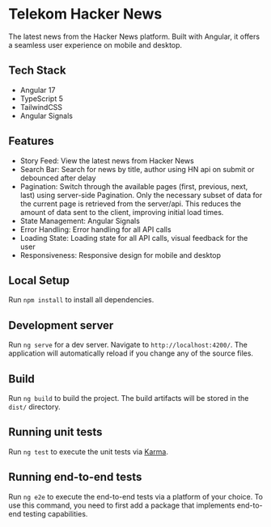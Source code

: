 # Telekom Hacker News
The latest news from the Hacker News platform. Built with Angular, it offers a seamless user experience on mobile and desktop.

## Tech Stack
- Angular 17
- TypeScript 5
- TailwindCSS
- Angular Signals

## Features
- Story Feed: View the latest news from Hacker News
- Search Bar: Search for news by title, author using HN api on submit or debounced after delay
- Pagination: Switch through the available pages (first, previous, next, last) using server-side Pagination. Only the necessary subset of data for the current page is retrieved from the server/api. This reduces the amount of data sent to the client, improving initial load times.
- State Management: Angular Signals
- Error Handling: Error handling for all API calls
- Loading State: Loading state for all API calls, visual feedback for the user
- Responsiveness: Responsive design for mobile and desktop  

## Local Setup
Run `npm install` to install all dependencies.
## Development server

Run `ng serve` for a dev server. Navigate to `http://localhost:4200/`. The application will automatically reload if you change any of the source files.

## Build

Run `ng build` to build the project. The build artifacts will be stored in the `dist/` directory.

## Running unit tests

Run `ng test` to execute the unit tests via [Karma](https://karma-runner.github.io).

## Running end-to-end tests

Run `ng e2e` to execute the end-to-end tests via a platform of your choice. To use this command, you need to first add a package that implements end-to-end testing capabilities.
